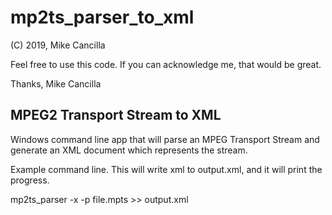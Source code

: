 # mp2ts_parser_to_xml

(C) 2019, Mike Cancilla

Feel free to use this code.  If you can acknowledge me, that would be great.

Thanks, Mike Cancilla



MPEG2 Transport Stream to XML
-----------------------------

Windows command line app that will parse an MPEG Transport Stream and generate an XML document which represents the stream.

Example command line.  This will write xml to output.xml, and it will print the progress.

mp2ts_parser -x -p file.mpts >> output.xml
